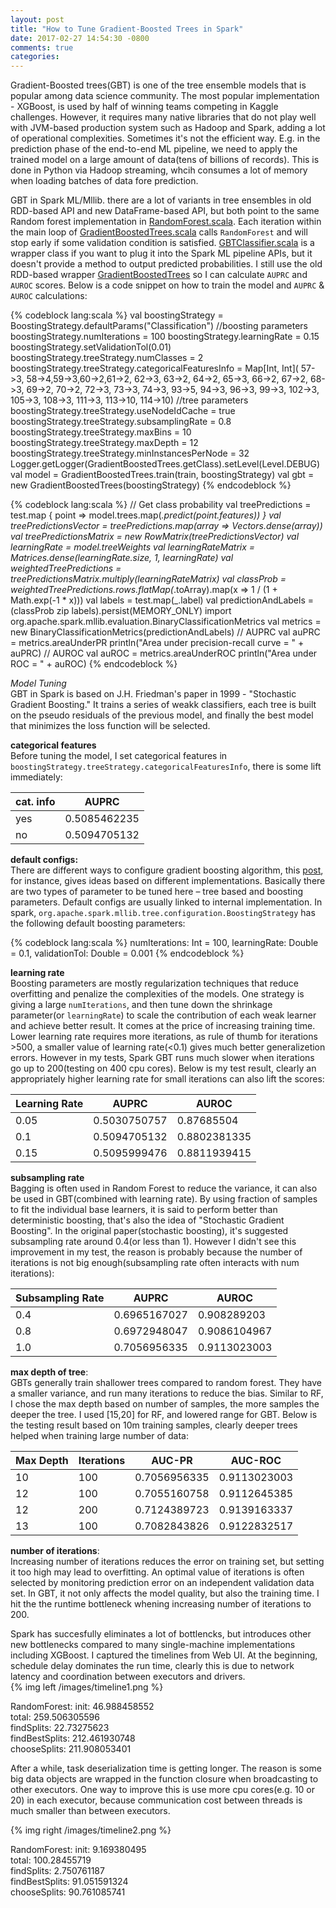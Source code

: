 ```yaml
---
layout: post
title: "How to Tune Gradient-Boosted Trees in Spark"
date: 2017-02-27 14:54:30 -0800
comments: true
categories: 
---
```

Gradient-Boosted trees(GBT) is one of the tree ensemble models that is popular among data science community. The most popular implementation - XGBoost, is used by half of winning teams competing in Kaggle challenges. However, it requires many native libraries that do not play well with JVM-based production system such as Hadoop and Spark, adding a lot of operational complexities. Sometimes it's not the efficient way. E.g. in the prediction phase of the end-to-end ML pipeline, we need to apply the trained model on a large amount of data(tens of billions of records). This is done in Python via Hadoop streaming, whcih consumes a lot of memory when loading batches of data fore prediction.

GBT in Spark ML/Mllib. there are a lot of variants in tree ensembles in old RDD-based API and new DataFrame-based API, but both point to the same Random forest implementation in [RandomForest.scala](https://github.com/apache/spark/blob/master/mllib/src/main/scala/org/apache/spark/ml/tree/impl/RandomForest.scala). Each iteration within the main loop of [GradientBoostedTrees.scala](https://github.com/apache/spark/blob/master/mllib/src/main/scala/org/apache/spark/ml/tree/impl/GradientBoostedTrees.scala) calls `RandomForest` and will stop early if some validation condition is satisfied. [GBTClassifier.scala](https://github.com/apache/spark/blob/master/mllib/src/main/scala/org/apache/spark/ml/classification/GBTClassifier.scala) is a wrapper class if you want to plug it into the Spark ML pipeline APIs, but it doesn't provide a method to output predicted probabilities. I still use the old RDD-based wrapper [GradientBoostedTrees](https://github.com/apache/spark/blob/master/mllib/src/main/scala/org/apache/spark/mllib/tree/GradientBoostedTrees.scala) so I can calculate `AUPRC` and `AUROC` scores. Below is a code snippet on how to train the model and `AUPRC` & `AUROC` calculations:

{% codeblock lang:scala %}
    val boostingStrategy = BoostingStrategy.defaultParams("Classification")
	//boosting parameters
    boostingStrategy.numIterations = 100
    boostingStrategy.learningRate = 0.15
    boostingStrategy.setValidationTol(0.01)
    boostingStrategy.treeStrategy.numClasses = 2
    boostingStrategy.treeStrategy.categoricalFeaturesInfo = Map[Int, Int]( 57->3, 58->4,59->3,60->2,61->2, 62->3, 63->2, 64->2,
      65->3, 66->2, 67->2, 68->3, 69->2, 70->2, 72->3, 73->3, 74->3, 93->5, 94->3, 96->3, 99->3, 102->3, 105->3,
      108->3, 111->3, 113->10, 114->10)
	//tree parameters
    boostingStrategy.treeStrategy.useNodeIdCache = true
    boostingStrategy.treeStrategy.subsamplingRate = 0.8
    boostingStrategy.treeStrategy.maxBins = 10
    boostingStrategy.treeStrategy.maxDepth = 12
    boostingStrategy.treeStrategy.minInstancesPerNode = 32
    Logger.getLogger(GradientBoostedTrees.getClass).setLevel(Level.DEBUG)
    val model = GradientBoostedTrees.train(train, boostingStrategy)
    val gbt = new GradientBoostedTrees(boostingStrategy)
{% endcodeblock %}

{% codeblock lang:scala %}
    // Get class probability
    val treePredictions = test.map { point => model.trees.map(_.predict(point.features)) }
    val treePredictionsVector = treePredictions.map(array => Vectors.dense(array))
    val treePredictionsMatrix = new RowMatrix(treePredictionsVector)
    val learningRate = model.treeWeights
    val learningRateMatrix = Matrices.dense(learningRate.size, 1, learningRate)
    val weightedTreePredictions = treePredictionsMatrix.multiply(learningRateMatrix)
    val classProb = weightedTreePredictions.rows.flatMap(_.toArray).map(x => 1 / (1 + Math.exp(-1 * x)))
    val labels = test.map(_.label)
    val predictionAndLabels = (classProb zip labels).persist(MEMORY_ONLY)
    import org.apache.spark.mllib.evaluation.BinaryClassificationMetrics
    val metrics = new BinaryClassificationMetrics(predictionAndLabels)
    // AUPRC
    val auPRC = metrics.areaUnderPR
    println("Area under precision-recall curve = " + auPRC)
    // AUROC
    val auROC = metrics.areaUnderROC
    println("Area under ROC = " + auROC)
{% endcodeblock %}

_Model Tuning_  
GBT in Spark is based on J.H. Friedman's paper in 1999 - "Stochastic Gradient Boosting." It trains a series of weakk classifiers, each tree is built on the pseudo residuals of the previous model, and finally the best model that minimizes the loss function will be selected.

**categorical features**  
Before tuning the model, I set categorical features in `boostingStrategy.treeStrategy.categoricalFeaturesInfo`, there is some lift immediately:  

cat. info        |   AUPRC            |
  -------------- |--------------------| 
     yes         |  0.5085462235      | 
     no	         |  0.5094705132      |  


**default configs:**  
There are different ways to configure gradient boosting algorithm, this [post](http://machinelearningmastery.com/configure-gradient-boosting-algorithm/), for instance, gives ideas based on different implementations.
Basically there are two types of parameter to be tuned here – tree based and boosting parameters. Default configs are usually linked to internal implementation. In spark, `org.apache.spark.mllib.tree.configuration.BoostingStrategy` has the following default boosting parameters:

{% codeblock lang:scala %}
 numIterations: Int = 100,
 learningRate: Double = 0.1,
 validationTol: Double = 0.001
 {% endcodeblock %}   
 
**learning rate**  
Boosting parameters are mostly regularization techniques that reduce overfitting and penalize the complexities of the models. One strategy is giving a large `numIterations`, and then tune down the shrinkage parameter(or `learningRate`) to scale the contribution of each weak learner and achieve better result. It comes at the price of increasing training time. Lower learning rate requires more iterations, as rule of thumb for iterations >500, a smaller value of learning rate(<0.1) gives much better generalizetion errors. However in my tests, Spark GBT runs much slower when iterations go up to 200(testing on 400 cpu cores). Below is my test result, clearly an appropriately higher learning rate for small iterations can also lift the scores:  

  Learning Rate  |   AUPRC            | AUROC	
  -------------  |--------------------| -------------
  0.05           |   0.5030750757     | 0.87685504
  0.1            |   0.5094705132     | 0.8802381335
  0.15	         |   0.5095999476	  | 0.8811939415
 
 
**subsampling rate**  
Bagging is often used in Random Forest to reduce the variance, it can also be used in GBT(combined with learning rate). By using fraction of samples to fit the individual base learners, it is said to perform better than deterministic  boosting, that's also the idea of "Stochastic Gradient Boosting". In the original paper(stochastic boosting), it's suggested subsampling rate around 0.4(or less than 1). However I didn't see this improvement in my test, the reason is probably because the number of iterations is not big enough(subsampling rate often interacts with num iterations):

  Subsampling Rate  |   AUPRC            | AUROC	
  ----------------  |--------------------| -------------
  0.4	            |   0.6965167027     | 0.908289203
  0.8               |   0.6972948047     | 0.9086104967
  1.0               |   0.7056956335     | 0.9113023003


**max depth of tree**:  
GBTs generally train shallower trees compared to random forest. They have a smaller variance, and run many iterations to reduce the bias. Similar to RF, I chose the max depth based on number of samples, the more samples the deeper the tree. I used [15,20] for RF, and lowered range for GBT. Below is the testing result based on 10m training samples, clearly deeper trees helped when training large number of data:    
                                    
Max Depth |	 Iterations	  | AUC-PR         |	AUC-ROC
--------- |---------------| -------------  | -------------
10	      |	      100     | 0.7056956335   |  0.9113023003
12	      |	      100     |0.7055160758    |  0.9112645385
12	      |	      200     |0.7124389723    |  0.9139163337
13	      |	      100     |0.7082843826    |  0.9122832517

                                 
**number of iterations**:  
Increasing number of iterations reduces the error on training set, but setting it too high may lead to overfitting. An optimal value of iterations is often selected by monitoring prediction error on an independent validation data set. In GBT, it not only affects the model quality, but also the training time. I hit the the runtime bottleneck whening increasing number of iterations to 200.

Spark has succesfully eliminates a lot of bottlencks, but introduces other new bottlenecks compared to many single-machine implementations including XGBoost. I captured the timelines from Web UI. At the beginning, schedule delay dominates the run time, clearly this is due to network latency and coordination between executors and drivers.   
{% img left /images/timeline1.png %}  

RandomForest:   init: 46.988458552  
  total: 259.506305596  
  findSplits: 22.73275623  
  findBestSplits: 212.461930748  
  chooseSplits: 211.908053401  

After a while, task deserialization time is getting longer. The reason is some big data objects are wrapped in the function closure when broadcasting to other executors. One way to improve this is use more cpu cores(e.g. 10 or 20) in each executor, because communication cost between threads is  much smaller than between executors. 

{% img right /images/timeline2.png %}  

RandomForest:   init: 9.169380495  
  total: 100.28455719  
  findSplits: 2.750761187  
  findBestSplits: 91.051591324  
  chooseSplits: 90.761085741  



